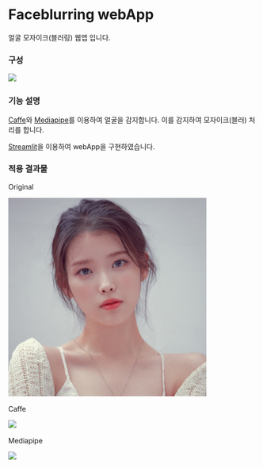 # Faceblurring webApp
얼굴 모자이크(블러링) 웹앱 입니다.

### 구성 

<img src="https://user-images.githubusercontent.com/72862843/141692638-bbd1c195-6449-4202-a93d-601ccfdd2bae.png" width="600"></img>

### 기능 설명 
[Caffe](https://github.com/BVLC/caffe)와 [Mediapipe](https://github.com/google/mediapipe)를 이용하여 얼굴을 감지합니다.
이를 감지하여 모자이크(블러) 처리를 합니다.

[Streamlit](https://github.com/streamlit/streamlit)을 이용하여 webApp을 구현하였습니다.

### 적용 결과물 

Original




<img src="/img_data/iu.jpg" width="400"></img>




Caffe
 
 
 
<img src="https://user-images.githubusercontent.com/72862843/141692916-12ec1183-c61b-43c6-bddc-01c340f393d0.png" width="400"></img>

Mediapipe



<img src="https://user-images.githubusercontent.com/72862843/141692944-fb28c3b0-91e6-4e36-9a10-05ae78bf3fb9.png" width="400"></img>



